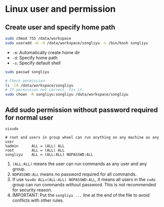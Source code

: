 # Linux user and permission

## Create user and specify home path

```bash
sudo chmod 755 /data/workspace
sudo useradd -m -d /data/workspace/songliyu -s /bin/bash songliyu
```

- `-m`: Automatically create home dir
- `-d`: Specify home path
- `-s`: Specify default shell

```bash
sudo passwd songliyu
```

```bash
# Check permission
ls -ld /data/workspace/songliyu
# If permission not correct, fix it.
sudo chown -R songliyu:songliyu /data/workspace/songliyu
```

## Add sudo permission without password required for normal user

```text
visudo

# root and users in group wheel can run anything on any machine as any user
%admin		ALL = (ALL) ALL
root		ALL = (ALL) ALL
songliyu    ALL = (ALL:ALL) NOPASSWD:ALL
```

1. `(ALL:ALL)` means the user can run commands as any user and any group.
1. `NOPASSWD:ALL` means no password required for all commands.
1. If use `%sudo ALL=(ALL:ALL) NOPASSWD:ALL`, it means all users in the `sudo` group can run commands without password. This is not recommended for security reason.
1. IMPORTANT: Put the `songliyu ...` line at the end of the file to avoid conflicts with other rules.
